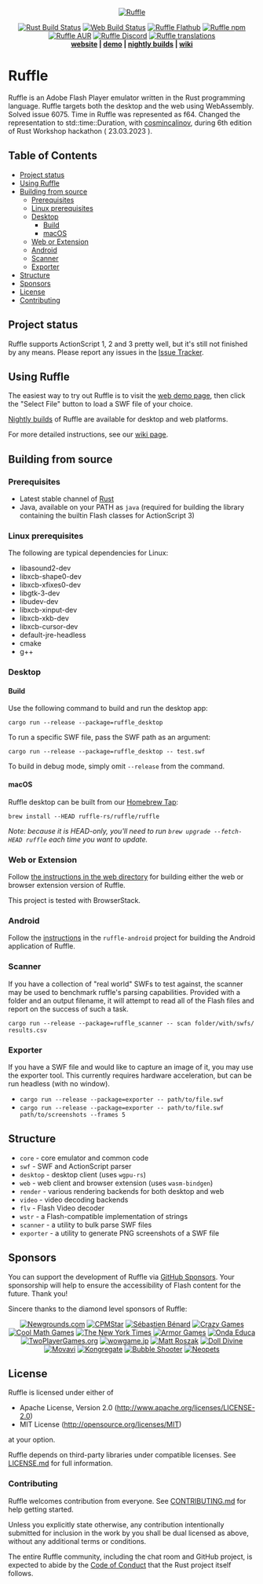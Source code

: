 <p align="center">
  <a href="https://ruffle.rs"><img alt="Ruffle" src="https://ruffle.rs/logo.svg" /></a>
</p>
<p align="center">
  <a href="https://github.com/ruffle-rs/ruffle/actions"><img alt="Rust Build Status" src="https://img.shields.io/github/actions/workflow/status/ruffle-rs/ruffle/test_rust.yml?label=Rust%20Build&logo=github&branch=master" /></a>
  <a href="https://github.com/ruffle-rs/ruffle/actions/workflows/test_web.yml"><img alt="Web Build Status" src="https://img.shields.io/github/actions/workflow/status/ruffle-rs/ruffle/test_web.yml?label=Web%20Build&logo=github&branch=master" /></a>
  <a href="https://flathub.org/apps/rs.ruffle.Ruffle"><img alt="Ruffle Flathub" src="https://img.shields.io/flathub/v/rs.ruffle.Ruffle?color=007acc&logo=flathub" /></a>
  <a href="https://www.npmjs.com/package/@ruffle-rs/ruffle"><img alt="Ruffle npm" src="https://img.shields.io/npm/v/@ruffle-rs/ruffle?color=007acc&logo=npm" /></a>
  <a href="https://aur.archlinux.org/packages/ruffle-nightly-bin"><img alt="Ruffle AUR" src="https://img.shields.io/aur/version/ruffle-nightly-bin?logo=archlinux" /></a>
  <a href="https://discord.gg/ruffle"><img alt="Ruffle Discord" src="https://img.shields.io/discord/610531541889581066?label=&color=7389d8&labelColor=6a7ec2&logoColor=ffffff&logo=discord" /></a>
  <a href="https://crowdin.com/project/ruffle"><img alt="Ruffle translations" src="https://badges.crowdin.net/ruffle/localized.svg" /></a>
  <br />
  <strong><a href="https://ruffle.rs">website</a> | <a href="https://ruffle.rs/demo">demo</a> | <a href="https://github.com/ruffle-rs/ruffle/releases">nightly builds</a> | <a href="https://github.com/ruffle-rs/ruffle/wiki">wiki</a></strong>
</p>

# Ruffle

Ruffle is an Adobe Flash Player emulator written in the Rust programming language. Ruffle targets both the desktop and the web using WebAssembly.
Solved issue 6075. Time in Ruffle was represented as f64. Changed the representation to std::time::Duration, with <a href = "https://github.com/cosmincalinov" >cosmincalinov</a>, during 6th edition of Rust Workshop hackathon ( 23.03.2023 ).

## Table of Contents
* [Project status](#project-status)
* [Using Ruffle](#using-ruffle)
* [Building from source](#building-from-source)
  * [Prerequisites](#prerequisites)
  * [Linux prerequisites](#linux-prerequisites)
  * [Desktop](#desktop)
    * [Build](#build)
    * [macOS](#macos)
  * [Web or Extension](#web-or-extension)
  * [Android](#android)
  * [Scanner](#scanner)
  * [Exporter](#exporter)
* [Structure](#structure)
* [Sponsors](#sponsors)
* [License](#license)
* [Contributing](#contributing)


## Project status

Ruffle supports ActionScript 1, 2 and 3 pretty well, but it's still not finished by any means. Please report any issues in the [Issue Tracker](https://github.com/ruffle-rs/ruffle/issues).

## Using Ruffle

The easiest way to try out Ruffle is to visit the [web demo page](https://ruffle.rs/demo/), then click the "Select File" button to load a SWF file of your choice.

[Nightly builds](https://ruffle.rs/downloads#nightly-releases) of Ruffle are available for desktop and web platforms.

For more detailed instructions, see our [wiki page](https://github.com/ruffle-rs/ruffle/wiki/Using-Ruffle).

## Building from source

### Prerequisites

* Latest stable channel of [Rust](https://www.rust-lang.org/tools/install)
* Java, available on your PATH as `java` (required for building the library containing the builtin Flash classes for ActionScript 3)

### Linux prerequisites

The following are typical dependencies for Linux:

* libasound2-dev
* libxcb-shape0-dev
* libxcb-xfixes0-dev
* libgtk-3-dev
* libudev-dev
* libxcb-xinput-dev
* libxcb-xkb-dev
* libxcb-cursor-dev
* default-jre-headless
* cmake
* g++

### Desktop

#### Build

Use the following command to build and run the desktop app:

`cargo run --release --package=ruffle_desktop`

To run a specific SWF file, pass the SWF path as an argument:

`cargo run --release --package=ruffle_desktop -- test.swf`

To build in debug mode, simply omit `--release` from the command.

#### macOS

Ruffle desktop can be built from our [Homebrew Tap](https://github.com/ruffle-rs/homebrew-ruffle/):

`brew install --HEAD ruffle-rs/ruffle/ruffle`

_Note: because it is HEAD-only, you'll need to run `brew upgrade --fetch-HEAD ruffle` each time you want to update._

### Web or Extension

Follow [the instructions in the web directory](web/README.md#building-from-source) for building
either the web or browser extension version of Ruffle.

This project is tested with BrowserStack.

### Android

Follow the [instructions](https://github.com/ruffle-rs/ruffle-android/blob/main/CONTRIBUTING.md#building-from-source) in the `ruffle-android` project for building the Android application of Ruffle.

### Scanner

If you have a collection of "real world" SWFs to test against, the scanner may be used to benchmark
ruffle's parsing capabilities. Provided with a folder and an output filename, it will attempt to read
all of the Flash files and report on the success of such a task.

`cargo run --release --package=ruffle_scanner -- scan folder/with/swfs/ results.csv`

### Exporter

If you have a SWF file and would like to capture an image of it, you may use the exporter tool.
This currently requires hardware acceleration, but can be run headless (with no window).

- `cargo run --release --package=exporter -- path/to/file.swf`
- `cargo run --release --package=exporter -- path/to/file.swf path/to/screenshots --frames 5`

## Structure

- `core` - core emulator and common code
- `swf` - SWF and ActionScript parser
- `desktop` - desktop client (uses `wgpu-rs`)
- `web` - web client and browser extension (uses `wasm-bindgen`)
- `render` - various rendering backends for both desktop and web
- `video` - video decoding backends
- `flv` - Flash Video decoder
- `wstr` - a Flash-compatible implementation of strings
- `scanner` - a utility to bulk parse SWF files
- `exporter` - a utility to generate PNG screenshots of a SWF file

## Sponsors

You can support the development of Ruffle via [GitHub Sponsors](https://github.com/sponsors/ruffle-rs). Your sponsorship will help to ensure the accessibility of Flash content for the future. Thank you!

Sincere thanks to the diamond level sponsors of Ruffle:

<p align="center">
  <a href="https://www.newgrounds.com"><img src="https://ruffle.rs/sponsors/newgrounds.png" alt="Newgrounds.com"></a>
  <a href="https://www.cpmstar.com"><img src="https://ruffle.rs/sponsors/cpmstar.png" alt="CPMStar"></a>
  <a href="https://deepnight.net"><img src="https://ruffle.rs/sponsors/deepnight.png" alt="Sébastien Bénard"></a>
  <a href="https://www.crazygames.com"><img src="https://ruffle.rs/sponsors/crazygames.png" alt="Crazy Games"></a>
  <a href="https://www.coolmathgames.com"><img src="https://ruffle.rs/sponsors/coolmathgames.png" alt="Cool Math Games"></a>
  <a href="https://www.nytimes.com/"><img src="https://ruffle.rs/sponsors/nyt.png" alt="The New York Times"></a>
  <a href="https://www.armorgames.com/"><img src="https://ruffle.rs/sponsors/armorgames.png" alt="Armor Games"></a>
  <a href="https://www.ondaeduca.com/"><img src="https://ruffle.rs/sponsors/ondaeduca.png" alt="Onda Educa"></a>
  <a href="https://www.twoplayergames.org/"><img src="https://ruffle.rs/sponsors/twoplayergames.png" alt="TwoPlayerGames.org"></a>
  <a href="https://www.wowgame.jp/"><img src="https://ruffle.rs/sponsors/wowgame.png" alt="wowgame.jp"></a>
  <a href="http://kupogames.com/"><img src="https://ruffle.rs/sponsors/mattroszak.png" alt="Matt Roszak"></a>
  <a href="https://www.dolldivine.com/"><img src="https://ruffle.rs/sponsors/dolldivine.png" alt="Doll Divine"></a>
  <a href="https://movavi.com/"><img src="https://ruffle.rs/sponsors/movavi.svg" alt="Movavi"></a>
  <a href="https://www.kongregate.com/"><img src="https://ruffle.rs/sponsors/kongregate.svg" alt="Kongregate"></a>
  <a href="https://www.bubbleshooter.net/"><img src="https://ruffle.rs/sponsors/bubble-shooter.png" alt="Bubble Shooter"></a>
  <a href="https://www.neopets.com/"><img src="https://ruffle.rs/sponsors/neopets.png" alt="Neopets"></a>
</p>

## License

Ruffle is licensed under either of

- Apache License, Version 2.0 (http://www.apache.org/licenses/LICENSE-2.0)
- MIT License (http://opensource.org/licenses/MIT)

at your option.

Ruffle depends on third-party libraries under compatible licenses. See [LICENSE.md](LICENSE.md) for full information.

### Contributing

Ruffle welcomes contribution from everyone. See [CONTRIBUTING.md](CONTRIBUTING.md) for help getting started.

Unless you explicitly state otherwise, any contribution intentionally submitted
for inclusion in the work by you shall be dual licensed as above, without any
additional terms or conditions.

The entire Ruffle community, including the chat room and GitHub project, is expected to abide by the [Code of Conduct](https://www.rust-lang.org/policies/code-of-conduct) that the Rust project itself follows.
